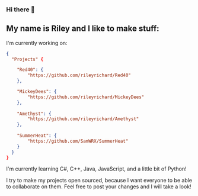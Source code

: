 ### Hi there 👋
## My name is Riley and I like to make stuff:

I'm currently working on: 
``` json
{
  "Projects" {

    "Red40": {
        "https://github.com/rileyrichard/Red40"
    },

    "MickeyDees": {
        "https://github.com/rileyrichard/MickeyDees"
    },
    
    "Amethyst": {
        "https://github.com/rileyrichard/Amethyst"
    },
    
    "SummerHeat": {
        "https://github.com/SamWRX/SummerHeat"
    }
  }
}
```

I'm currently learning C#, C++, Java, JavaScript, and a little bit of Python!

I try to make my projects open sourced, because I want everyone to be able to collaborate on them.
Feel free to post your changes and I will take a look!

<!--
**Joystick299/joystick299** is a ✨ _special_ ✨ repository because its `README.md` (this file) appears on your GitHub profile.

Here are some ideas to get you started:

- 🔭 I’m currently working on ...
- 🌱 I’m currently learning ...
- 👯 I’m looking to collaborate on ...
- 🤔 I’m looking for help with ...
- 💬 Ask me about ...
- 📫 How to reach me: ...
- 😄 Pronouns: ...
- ⚡ Fun fact: ...
-->
